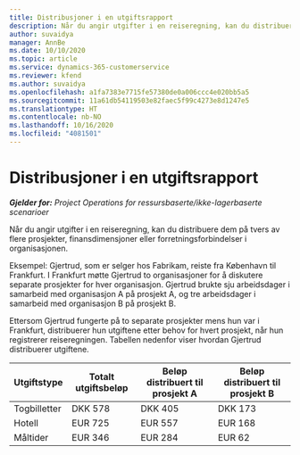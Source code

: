 ```yaml
---
title: Distribusjoner i en utgiftsrapport
description: Når du angir utgifter i en reiseregning, kan du distribuere dem på tvers av flere prosjekter, juridiske enheter eller forretningsforbindelser i organisasjonen.
author: suvaidya
manager: AnnBe
ms.date: 10/10/2020
ms.topic: article
ms.service: dynamics-365-customerservice
ms.reviewer: kfend
ms.author: suvaidya
ms.openlocfilehash: a1fa7383e7715fe57380de0a006ccc4e020bb5a5
ms.sourcegitcommit: 11a61db54119503e82faec5f99c4273e8d1247e5
ms.translationtype: HT
ms.contentlocale: nb-NO
ms.lasthandoff: 10/16/2020
ms.locfileid: "4081501"
---
```

# <a name="distributions-on-an-expense-report"></a>Distribusjoner i en utgiftsrapport

_**Gjelder for:** Project Operations for ressursbaserte/ikke-lagerbaserte scenarioer_

Når du angir utgifter i en reiseregning, kan du distribuere dem på tvers av flere prosjekter, finansdimensjoner eller forretningsforbindelser i organisasjonen.

Eksempel: Gjertrud, som er selger hos Fabrikam, reiste fra København til Frankfurt. I Frankfurt møtte Gjertrud to organisasjoner for å diskutere separate prosjekter for hver organisasjon. Gjertrud brukte sju arbeidsdager i samarbeid med organisasjon A på prosjekt A, og tre arbeidsdager i samarbeid med organisasjon B på prosjekt B.

Ettersom Gjertrud fungerte på to separate prosjekter mens hun var i Frankfurt, distribuerer hun utgiftene etter behov for hvert prosjekt, når hun registrerer reiseregningen. Tabellen nedenfor viser hvordan Gjertrud distribuerer utgiftene.

| Utgiftstype | Totalt utgiftsbeløp | Beløp distribuert til prosjekt A | Beløp distribuert til prosjekt B |
|--------------|----------------------|---------------------------------|---------------------------------|
| Togbilletter   | DKK 578              | DKK 405                         | DKK 173                         |
| Hotell        | EUR 725              | EUR 557                         | EUR 168                         |
| Måltider        | EUR 346              | EUR 284                         | EUR 62                          |
